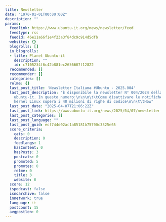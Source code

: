 ```yaml
---
title: Newsletter
date: "1970-01-01T00:00:00Z"
description: ""
params:
  feedlink: https://www.ubuntu-it.org/news/newsletter/feed
  feedtype: rss
  feedid: 46e11a66f1e4f23a3f84dc9c914d5dfb
  websites: {}
  blogrolls: []
  in_blogrolls:
  - title: Planet Ubuntu-it
    description: ""
    id: c7105234f6c42b881ec2656607f12822
  recommended: []
  recommender: []
  categories: []
  relme: {}
  last_post_title: 'Newsletter Italiana #Ubuntu - 2025.004'
  last_post_description: "È disponibile la newsletter N° 004/2024 della comunità di
    ubuntu-it. In questo numero:\n\n\n\t\tCome disattivare le notifiche in Ubuntu\n\n\t\tIl
    kernel Linux supera i 40 milioni di righe di codice\n\n\t\tHow"
  last_post_date: "2025-04-07T21:06:22Z"
  last_post_link: https://www.ubuntu-it.org/news/2025/04/07/newsletter-italiana-ubuntu-2025004
  last_post_categories: []
  last_post_language: ""
  last_post_guid: ecf744d02ac1a85181b75700c3325e65
  score_criteria:
    cats: 0
    description: 0
    feedlangs: 1
    hasContent: 0
    hasPosts: 3
    postcats: 0
    promoted: 5
    promotes: 0
    relme: 0
    title: 3
    website: 0
  score: 12
  ispodcast: false
  isnoarchive: false
  innetwork: true
  language: it
  postcount: 15
  avgpostlen: 0
---
```

